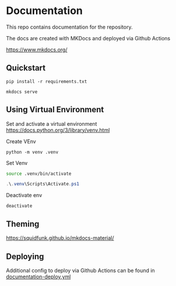 # Documentation

This repo contains documentation for the repository. 

The docs are created with MKDocs and deployed via Github Actions

https://www.mkdocs.org/


## Quickstart

```
pip install -r requirements.txt
```
```
mkdocs serve
```


## Using Virtual Environment

Set and activate a virtual environment
https://docs.python.org/3/library/venv.html

Create VEnv
```
python -m venv .venv
```

Set Venv

```sh
source .venv/bin/activate
```

```ps1
.\.venv\Scripts\Activate.ps1
```

Deactivate env
```
deactivate
```

## Theming
https://squidfunk.github.io/mkdocs-material/

## Deploying
Additional config to deploy via Github Actions can be found in [documentation-deploy.yml](../.github/workflows/documentation-deploy.yml)